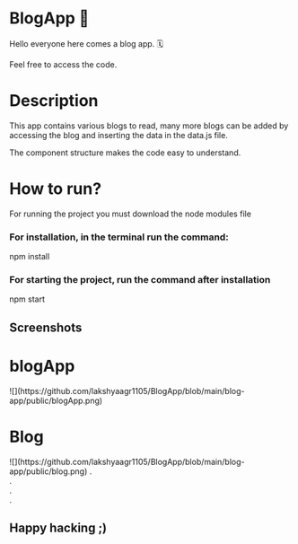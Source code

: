 # BlogApp 📝
<p>Hello everyone here comes a blog app. 🗓</p>
<p>Feel free to access the code.</p>
<h1>Description</h1>
<p> This app contains various blogs to read, many more blogs can be added by accessing the blog and inserting the data in the data.js file.</p>
<p> The component structure makes the code easy to understand. </p>
<h1> How to run? </h1>
<p> For running the project you must download the node modules file </p>
<h3>For installation, in the terminal run the command: </h3>
<p> npm install </p>
<h3>For starting the project, run the command after installation </h3>
<p> npm start </p>

## Screenshots
<h1>blogApp</h1>
![](https://github.com/lakshyaagr1105/BlogApp/blob/main/blog-app/public/blogApp.png)

<h1>Blog</h1>
![](https://github.com/lakshyaagr1105/BlogApp/blob/main/blog-app/public/blog.png)
.<br>
.<br>
.<br>
.<br>
<h2> Happy hacking ;)</h2>

